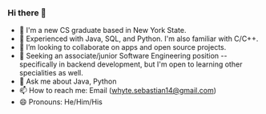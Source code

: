 ### Hi there 👋


- 🔭 I'm a new CS graduate based in New York State.
- 🌱 Experienced with Java, SQL, and Python. I'm also familiar with C/C++.
- 👯 I’m looking to collaborate on apps and open source projects.
- 🤔 Seeking an associate/junior Software Engineering position -- specifically in backend development, but I'm open to learning other specialities as well.
- 💬 Ask me about Java, Python
- 📫 How to reach me: Email (whyte.sebastian14@gmail.com)
- 😄 Pronouns: He/Him/His
